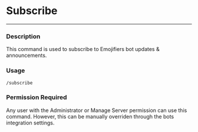 # Subscribe
---
### Description
This command is used to subscribe to Emojifiers bot updates & announcements.
### Usage
```
/subscribe
```
### Permission Required
Any user with the Administrator or Manage Server permission can use this command. However, this can be manually overriden through the bots integration settings.
